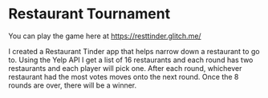 # Restaurant Tournament
You can play the game here at https://resttinder.glitch.me/


I created a Restaurant Tinder app that helps narrow down a restaurant to go to. Using the Yelp API I get a list of 16 restaurants and each round has two restaurants and each player will pick one. After each round, whichever restaurant had the most votes moves onto the next round. Once the 8 rounds are over, there will be a winner. 

